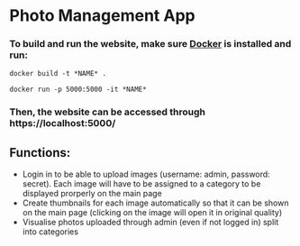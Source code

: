 # Photo Management App

### To build and run the website, make sure [Docker](https://www.docker.com/) is installed and run:
`docker build -t *NAME* .`

`docker run -p 5000:5000 -it *NAME*`
### Then, the website can be accessed through https://localhost:5000/

## Functions:
- Login in to be able to upload images (username: admin, password: secret). Each image will have to be assigned to a category to be displayed prorperly on the main page
- Create thumbnails for each image automatically so that it can be shown on the main page (clicking on the image will open it in original quality)
- Visualise photos uploaded through admin (even if not logged in) split into categories
